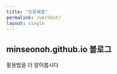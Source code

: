 ```yaml
---
title: "오류해결"
permalink: /workOut/
layout: single
---
```


## minseonoh.github.io 블로그

활용법을 더 알아봅시다
